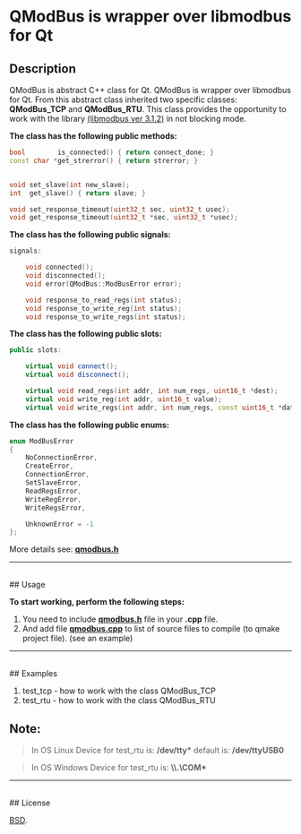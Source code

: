 # QModBus is wrapper over libmodbus for Qt


## Description
QModBus is abstract C++ class for Qt. QModBus is wrapper over libmodbus for Qt. 
From this abstract class inherited two specific classes: **QModBus_TCP** and **QModBus_RTU**. 
This class provides the opportunity to work with the library [(libmodbus ver 3.1.2)](http://www.libmodbus.org) in not blocking mode.



**The class has the following public methods:**
```C++
bool        is_connected() { return connect_done; }
const char *get_strerror() { return strerror; }


void set_slave(int new_slave);
int  get_slave() { return slave; }

void set_response_timeout(uint32_t sec, uint32_t usec);
void get_response_timeout(uint32_t *sec, uint32_t *usec);
```


**The class has the following public signals:**
```C++
signals:

    void connected();
    void disconnected();
    void error(QModBus::ModBusError error);

    void response_to_read_regs(int status);
    void response_to_write_reg(int status);
    void response_to_write_regs(int status);
```


**The class has the following public slots:**
```C++
public slots:

    virtual void connect();
    virtual void disconnect();

    virtual void read_regs(int addr, int num_regs, uint16_t *dest);
    virtual void write_reg(int addr, uint16_t value);
    virtual void write_regs(int addr, int num_regs, const uint16_t *data);
```


**The class has the following public enums:**
```C++
enum ModBusError
{
    NoConnectionError,
    CreateError,
    ConnectionError,
    SetSlaveError,
    ReadRegsError,
    WriteRegError,
    WriteRegsError,

    UnknownError = -1
};
```

More details see: **[qmodbus.h](.src/include/qmodbus.h)**


***
<br/>
## Usage

**To start working, perform the following steps:**

1. You need to include **[qmodbus.h](.src/include/qmodbus.h)** file in your **.cpp** file.
2. And add file **[qmodbus.cpp](.src/qmodbus.cpp)** to list of source files to compile (to qmake project file). (see an example)


***
<br/>
## Examples

1. test_tcp - how to work with the class QModBus_TCP
2. test_rtu - how to work with the class QModBus_RTU


## Note:
> In OS Linux Device for test_rtu is: **/dev/tty\***  default is: **/dev/ttyUSB0**

> In OS Windows Device for test_rtu is: **\\\\.\COM\***


***
<br/>
## License

[BSD](./LICENSE).
